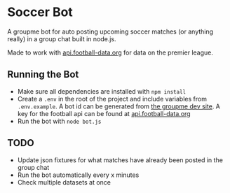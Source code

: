 # Soccer Bot

A groupme bot for auto posting upcoming soccer matches (or anything really) in a group chat built in node.js.

Made to work with [api.football-data.org](http://api.football-data.org/) for data on the premier league.

## Running the Bot

- Make sure all dependencies are installed with `npm install`
- Create a `.env` in the root of the project and include variables from `.env.example`. A bot id can be generated from [the groupme dev site](https://dev.groupme.com/bots). A key for the football api can be found at [api.football-data.org](http://api.football-data.org/)
- Run the bot with `node bot.js`

## TODO

- Update json fixtures for what matches have already been posted in the group chat
- Run the bot automatically every x minutes
- Check multiple datasets at once
